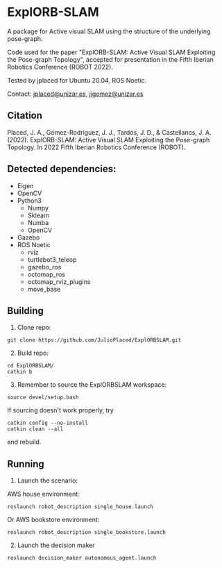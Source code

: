 ExplORB-SLAM
============

A package for Active visual SLAM using the structure of the underlying pose-graph.

Code used for the paper "ExplORB-SLAM: Active Visual SLAM Exploiting the Pose-graph Topology", accepted for presentation in the Fifth Iberian Robotics Conference (ROBOT 2022).

Tested by jplaced for Ubuntu 20.04, ROS Noetic.

Contact: jplaced@unizar.es, jjgomez@unizar.es

Citation
------------

Placed, J. A., Gómez-Rodríguez, J. J., Tardós, J. D., & Castellanos, J. A. (2022). ExplORB-SLAM: Active Visual SLAM Exploiting the Pose-graph Topology. In 2022 Fifth Iberian Robotics Conference (ROBOT).

Detected dependencies:
------------
- Eigen
- OpenCV
- Python3
  * Numpy
  * Sklearn
  * Numba
  * OpenCV
- Gazebo
- ROS Noetic
  * rviz
  * turtlebot3_teleop
  * gazebo_ros
  * octomap_ros
  * octomap_rviz_plugins
  * move_base

Building
------------
1. Clone repo:
```
git clone https://github.com/JulioPlaced/ExplORBSLAM.git
```

2. Build repo:
```
cd ExplORBSLAM/
catkin b
```

3. Remember to source the ExplORBSLAM workspace:

  ```
  source devel/setup.bash
  ```

  If sourcing doesn't work properly, try

  ```
  catkin config --no-install
  catkin clean --all
  ```

  and rebuild.

Running
------------
1. Launch the scenario:

  AWS house environment:
  ```
  roslaunch robot_description single_house.launch
  ```
  Or AWS bookstore environment:
  ```
  roslaunch robot_description single_bookstore.launch
  ```

2. Launch the decision maker
  ```
  roslaunch decision_maker autonomous_agent.launch
  ```
